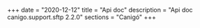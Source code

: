 +++
date        = "2020-12-12"
title       = "Api doc"
description = "Api doc canigo.support.sftp 2.2.0"
sections    = "Canigó"
+++